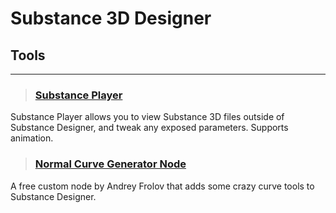 # Substance 3D Designer

## Tools
___

> ### [Substance Player](https://helpx)
Substance Player allows you to view Substance 3D files outside of Substance Designer, and tweak any exposed parameters. Supports animation.
<!-- -->

> ### [Normal Curve Generator Node](https://www.artstation.com/artwork/xDagzE)
A free custom node by Andrey Frolov that adds some crazy curve tools to Substance Designer.
<!-- -->
